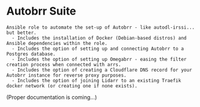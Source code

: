 Autobrr Suite
=========

    Ansible role to automate the set-up of Autobrr - like autodl-irssi... but better.
      - Includes the installation of Docker (Debian-based distros) and Ansible dependencies within the role.
      - Includes the option of setting up and connecting Autobrr to a Postgres database.
      - Includes the option of setting up Omegabrr - easing the filter creation process when connected with arrs.
      - Includes the option of creating a Cloudflare DNS record for your Autobrr instance for reverse proxy purposes.
      - Includes the option of joining Lidarr to an existing Traefik docker network (or creating one if none exists).



(Proper documentation is coming...)